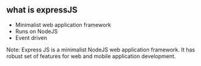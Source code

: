 ## what is expressJS

<ul>
    <li>Minimalist web application framework</li>
    <li>Runs on NodeJS</li>
    <li>Event driven</li>
</ul>

Note:
Express JS is a minimalist NodeJS web application framework. 
It has robust set of features for web and mobile application development.